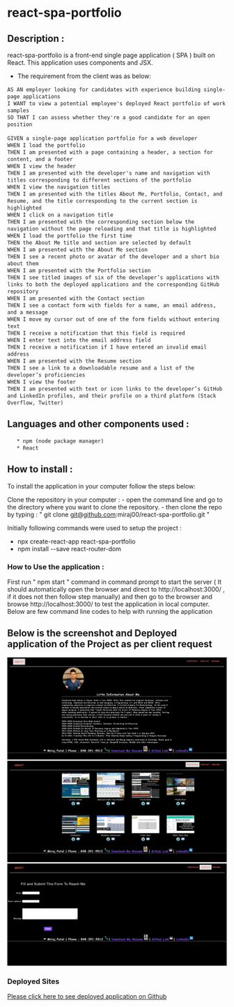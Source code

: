 
# react-spa-portfolio


## Description :
react-spa-portfolio is a front-end single page application ( SPA ) built on React. 
This application uses components and JSX. 

* The requirement from the client was as below:
```
AS AN employer looking for candidates with experience building single-page applications
I WANT to view a potential employee's deployed React portfolio of work samples
SO THAT I can assess whether they're a good candidate for an open position

GIVEN a single-page application portfolio for a web developer
WHEN I load the portfolio
THEN I am presented with a page containing a header, a section for content, and a footer
WHEN I view the header
THEN I am presented with the developer's name and navigation with titles corresponding to different sections of the portfolio
WHEN I view the navigation titles
THEN I am presented with the titles About Me, Portfolio, Contact, and Resume, and the title corresponding to the current section is highlighted
WHEN I click on a navigation title
THEN I am presented with the corresponding section below the navigation without the page reloading and that title is highlighted
WHEN I load the portfolio the first time
THEN the About Me title and section are selected by default
WHEN I am presented with the About Me section
THEN I see a recent photo or avatar of the developer and a short bio about them
WHEN I am presented with the Portfolio section
THEN I see titled images of six of the developer’s applications with links to both the deployed applications and the corresponding GitHub repository
WHEN I am presented with the Contact section
THEN I see a contact form with fields for a name, an email address, and a message
WHEN I move my cursor out of one of the form fields without entering text
THEN I receive a notification that this field is required
WHEN I enter text into the email address field
THEN I receive a notification if I have entered an invalid email address
WHEN I am presented with the Resume section
THEN I see a link to a downloadable resume and a list of the developer’s proficiencies
WHEN I view the footer
THEN I am presented with text or icon links to the developer’s GitHub and LinkedIn profiles, and their profile on a third platform (Stack Overflow, Twitter) 
```

## Languages and other components used : 
```
   * npm (node package manager) 
   * React
```

## How to install : 

 To install the application in your computer follow the steps below: 

   Clone the repository in your computer :
    - open the command line and go to the directory where you want to clone the repository.
    - then clone the repo by typing : " git clone git@github.com:miraj00/react-spa-portfolio.git "

Initially following commands were used to setup the project :

  - npx create-react-app react-spa-portfolio
  - npm install --save react-router-dom

### How to Use the application : 

First run " npm start " command in command prompt to start the server ( It should automatically open the browser and direct to http://localhost:3000/ , if it does not then follow step manually) and then go to the browser and browse http://localhost:3000/ to test the application in local computer. Below are few command line codes to help with running the application

## Below is the screenshot and Deployed application of the Project as per client request ## 

![Screenshot of web page](./public/assets/images/image1.JPG)
![Screenshot of web page](./public/assets/images/image2.JPG)
![Screenshot of web page](./public/assets/images/image3.JPG)

### Deployed Sites ##

[Please click here to see deployed application on Github](https://miraj00.github.io/react-spa-portfolio/)
